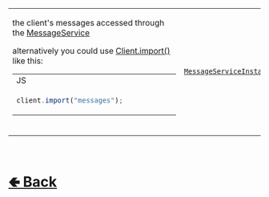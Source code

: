 <table>
<tr><td>

the client's messages accessed through the [MessageService](https://github.com/paishee/noscord.js/wiki/MessageService) 

alternatively you could use [Client.import()](https://github.com/paishee/noscord.js/wiki/Client.import()) like this:
<table>

<tr><td> JS </td></tr>
<tr><td>

```js
client.import("messages");            
```


</tr></td>
</table>
<br>

</td><td> 

[`MessageServiceInstance`](https://github.com/paishee/noscord.js/wiki/MessageService)

</td><td>

- [src / Client / index.js](https://github.com/paishee/noscord.js/blob/main/src/Client/index.js)
- [src / Services / MessageService](https://github.com/paishee/noscord.js/tree/main/src/Services/MessageService)

</td></tr>

</table>

<br> <h1> [🢀 Back](https://github.com/paishee/noscord.js/wiki/Client-Elements) </h1>